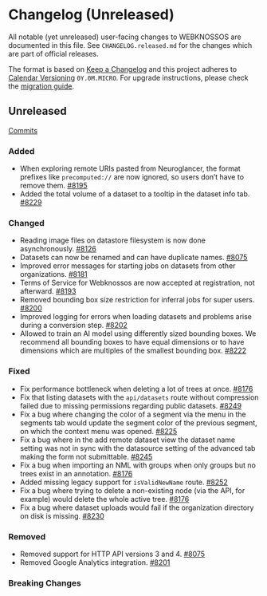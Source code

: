# Changelog (Unreleased)

All notable (yet unreleased) user-facing changes to WEBKNOSSOS are documented in this file.
See `CHANGELOG.released.md` for the changes which are part of official releases.

The format is based on [Keep a Changelog](http://keepachangelog.com/en/1.0.0/)
and this project adheres to [Calendar Versioning](http://calver.org/) `0Y.0M.MICRO`.
For upgrade instructions, please check the [migration guide](MIGRATIONS.released.md).

## Unreleased
[Commits](https://github.com/scalableminds/webknossos/compare/24.11.1...HEAD)

### Added
- When exploring remote URIs pasted from Neuroglancer, the format prefixes like `precomputed://` are now ignored, so users don’t have to remove them. [#8195](https://github.com/scalableminds/webknossos/pull/8195)
- Added the total volume of a dataset to a tooltip in the dataset info tab. [#8229](https://github.com/scalableminds/webknossos/pull/8229)

### Changed
- Reading image files on datastore filesystem is now done asynchronously. [#8126](https://github.com/scalableminds/webknossos/pull/8126)
- Datasets can now be renamed and can have duplicate names. [#8075](https://github.com/scalableminds/webknossos/pull/8075)
- Improved error messages for starting jobs on datasets from other organizations. [#8181](https://github.com/scalableminds/webknossos/pull/8181)
- Terms of Service for Webknossos are now accepted at registration, not afterward. [#8193](https://github.com/scalableminds/webknossos/pull/8193)
- Removed bounding box size restriction for inferral jobs for super users. [#8200](https://github.com/scalableminds/webknossos/pull/8200)
- Improved logging for errors when loading datasets and problems arise during a conversion step. [#8202](https://github.com/scalableminds/webknossos/pull/8202)
- Allowed to train an AI model using differently sized bounding boxes. We recommend all bounding boxes to have equal dimensions or to have dimensions which are multiples of the smallest bounding box. [#8222](https://github.com/scalableminds/webknossos/pull/8222)

### Fixed
- Fix performance bottleneck when deleting a lot of trees at once. [#8176](https://github.com/scalableminds/webknossos/pull/8176)
- Fix that listing datasets with the `api/datasets` route without compression failed due to missing permissions regarding public datasets. [#8249](https://github.com/scalableminds/webknossos/pull/8249)
- Fix a bug where changing the color of a segment via the menu in the segments tab would update the segment color of the previous segment, on which the context menu was opened. [#8225](https://github.com/scalableminds/webknossos/pull/8225)
- Fix a bug where in the add remote dataset view the dataset name setting was not in sync with the datasource setting of the advanced tab making the form not submittable. [#8245](https://github.com/scalableminds/webknossos/pull/8245)
- Fix a bug when importing an NML with groups when only groups but no trees exist in an annotation. [#8176](https://github.com/scalableminds/webknossos/pull/8176)
- Added missing legacy support for `isValidNewName` route. [#8252](https://github.com/scalableminds/webknossos/pull/8252)
- Fix a bug where trying to delete a non-existing node (via the API, for example) would delete the whole active tree. [#8176](https://github.com/scalableminds/webknossos/pull/8176)
- Fix a bug where dataset uploads would fail if the organization directory on disk is missing. [#8230](https://github.com/scalableminds/webknossos/pull/8230)

### Removed
- Removed support for HTTP API versions 3 and 4. [#8075](https://github.com/scalableminds/webknossos/pull/8075)
- Removed Google Analytics integration. [#8201](https://github.com/scalableminds/webknossos/pull/8201)

### Breaking Changes
